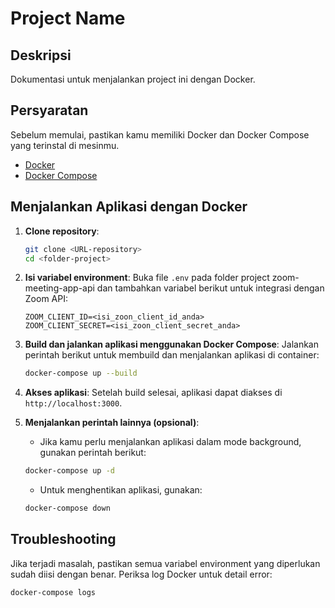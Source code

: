 # Project Name

## Deskripsi
Dokumentasi untuk menjalankan project ini dengan Docker.

## Persyaratan
Sebelum memulai, pastikan kamu memiliki Docker dan Docker Compose yang terinstal di mesinmu.

- [Docker](https://www.docker.com/get-started)
- [Docker Compose](https://docs.docker.com/compose/install/)

## Menjalankan Aplikasi dengan Docker

1. **Clone repository**:
    ```bash
    git clone <URL-repository>
    cd <folder-project>
    ```

2. **Isi variabel environment**:
    Buka file `.env` pada folder project zoom-meeting-app-api dan tambahkan variabel berikut untuk integrasi dengan Zoom API:
    ```env
    ZOOM_CLIENT_ID=<isi_zoon_client_id_anda>
    ZOOM_CLIENT_SECRET=<isi_zoon_client_secret_anda>
    ```

4. **Build dan jalankan aplikasi menggunakan Docker Compose**:
    Jalankan perintah berikut untuk membuild dan menjalankan aplikasi di container:
    ```bash
    docker-compose up --build
    ```

5. **Akses aplikasi**:
    Setelah build selesai, aplikasi dapat diakses di `http://localhost:3000`.

6. **Menjalankan perintah lainnya (opsional)**:
    - Jika kamu perlu menjalankan aplikasi dalam mode background, gunakan perintah berikut:
    ```bash
    docker-compose up -d
    ```

    - Untuk menghentikan aplikasi, gunakan:
    ```bash
    docker-compose down
    ```

## Troubleshooting

Jika terjadi masalah, pastikan semua variabel environment yang diperlukan sudah diisi dengan benar. Periksa log Docker untuk detail error:
```bash
docker-compose logs